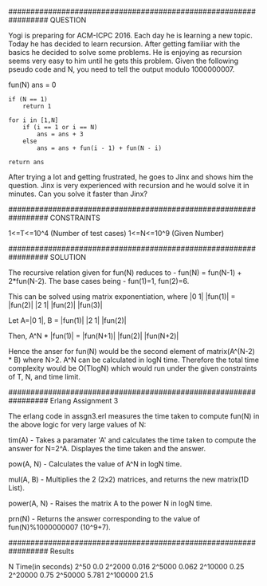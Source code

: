 ################################################################# QUESTION

Yogi is preparing for ACM-ICPC 2016. Each day he is learning a new topic. Today he has decided to learn recursion. After getting familiar with the basics he decided to solve some problems. He is enjoying as recursion seems very easy to him until he gets this problem. Given the following pseudo code and N, you need to tell the output modulo 1000000007.

fun(N) 
    ans = 0

    if (N == 1)
        return 1

    for i in [1,N]
        if (i == 1 or i == N)
            ans = ans + 3
        else
            ans = ans + fun(i - 1) + fun(N - i)

    return ans

After trying a lot and getting frustrated, he goes to Jinx and shows him the question. Jinx is very experienced with recursion and he would solve it in minutes. Can you solve it faster than Jinx?



################################################################# CONSTRAINTS

1<=T<=10^4	(Number of test cases)
1<=N<=10^9	(Given Number)



################################################################# SOLUTION

The recursive relation given for fun(N) reduces to - 
fun(N) = fun(N-1) + 2*fun(N-2).
The base cases being - fun(1)=1, fun(2)=6.

This can be solved using matrix exponentiation, where
|0 1| |fun(1)|  =  |fun(2)|
|2 1| |fun(2)|     |fun(3)|

Let A=|0 1|, B = |fun(1)|
      |2 1|      |fun(2)|

Then,
A^N * |fun(1)| = |fun(N+1)|
      |fun(2)|   |fun(N+2)|

Hence the anser for fun(N) would be the second element of matrix(A^(N-2) * B) where N>2.
A^N can be calculated in logN time.
Therefore the total time complexity would be O(TlogN)
which would run under the given constraints of T, N, and time limit.


################################################################# Erlang Assignment 3

The erlang code in assgn3.erl measures the time taken to compute fun(N) in the above logic for very large values of N:

tim(A) - Takes a paramater 'A' and calculates the time taken to compute the answer for N=2^A.
		Displayes the time taken and the answer.

pow(A, N) - Calculates the value of A^N in logN time.

mul(A, B) - Multiplies the 2 (2x2) matrices, and returns the new matrix(1D List).

power(A, N) - Raises the matrix A to the power N in logN time.

prn(N) - Returns the answer corresponding to the value of fun(N)%1000000007 (10^9+7).


################################################################# Results

N 			Time(in seconds)
2^50 		0.0
2^2000 		0.016
2^5000 		0.062
2^10000 	0.25
2^20000 	0.75
2^50000 	5.781
2^100000 	21.5
